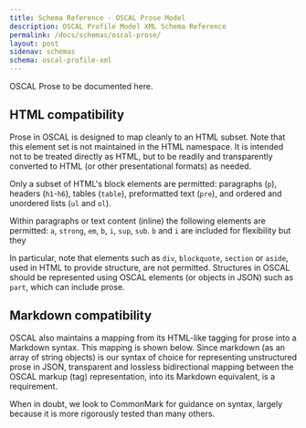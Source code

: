 ```yaml
---
title: Schema Reference - OSCAL Prose Model
description: OSCAL Profile Model XML Schema Reference
permalink: /docs/schemas/oscal-prose/
layout: post
sidenav: schemas
schema: oscal-profile-xml
---
```


OSCAL Prose to be documented here.

## HTML compatibility

Prose in OSCAL is designed to map cleanly to an HTML subset. Note that this element set is not maintained in the HTML namespace. It is intended not to be treated directly as HTML, but to be readily and transparently converted to HTML (or other presentational formats) as needed.

Only a subset of HTML's block elements are permitted: paragraphs (`p`), headers (`h1`-`h6`), tables (`table`), preformatted text (`pre`), and ordered and unordered lists (`ul` and `ol`).

Within paragraphs or text content (inline) the following elements are permitted: `a`, `strong`, `em`, `b`, `i`, `sup`, `sub`. `b` and `i` are included for flexibility but they

In particular, note that elements such as `div`, `blockquote`, `section` or `aside`, used in HTML to provide structure, are not permitted. Structures in OSCAL should be represented using OSCAL elements (or objects in JSON) such as `part`, which can include prose.

## Markdown compatibility

OSCAL also maintains a mapping from its HTML-like tagging for prose into a Markdown syntax. This mapping is shown below. Since markdown (as an array of string objects) is our syntax of choice for representing unstructured prose in JSON, transparent and lossless bidirectional mapping between the OSCAL markup (tag) representation, into its Markdown equivalent, is a requirement.

When in doubt, we look to CommonMark for guidance on syntax, largely because it is more rigorously tested than many others.

